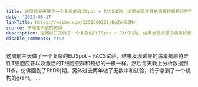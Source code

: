 ```yaml
---
title: 这周前三天做了一个复杂的ELISpot + FACS试验，结果发现诱导的病毒抗原特异性T细胞应答以及激活的T细胞亚群和预想的一模一样。然后每天晚上分析数据到11点，仿佛...
date: '2023-08-17'
linkTitle: https://weibo.com/1251560221/NeZeHEJMv
source: 子陵在听歌的微博
description: 这周前三天做了一个复杂的ELISpot + FACS试验，结果发现诱导的病毒抗原特异性T细胞应答以及激活的T细胞亚群和预想的一模一样。然后每天晚上分析数据到11点，仿佛回到了PhD时期。另外过去两年做了无数中和试验，终于拿到了一个机构的grant。  ...
disable_comments: true
---
```

这周前三天做了一个复杂的ELISpot + FACS试验，结果发现诱导的病毒抗原特异性T细胞应答以及激活的T细胞亚群和预想的一模一样。然后每天晚上分析数据到11点，仿佛回到了PhD时期。另外过去两年做了无数中和试验，终于拿到了一个机构的grant。  ...